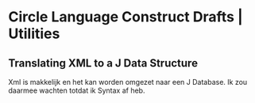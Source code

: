 ﻿Circle Language Construct Drafts | Utilities
============================================

Translating XML to a J Data Structure
-------------------------------------

Xml is makkelijk en het kan worden omgezet naar een J Database. Ik zou daarmee wachten totdat ik Syntax af heb.
